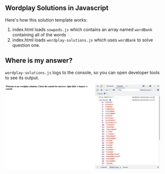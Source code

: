 ## Wordplay Solutions in Javascript

Here's how this solution template works:

1. index.html loads `sowpods.js` which contains an array named `wordBank` containing all of the words
2. index.html loads `wordplay-solutions.js` which uses `wordBank` to solve question one.

## Where is my answer?

`wordplay-solutions.js` logs to the console, so you can open developer tools to see its output.

![Chrome dev tools example showing console](chrome-dev-tools-example.png)
